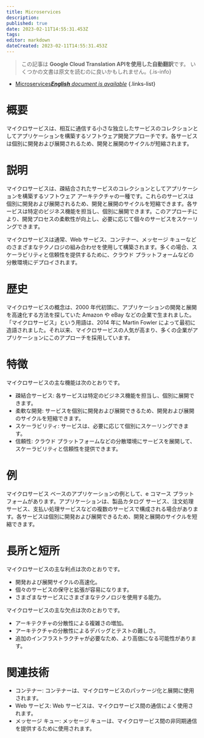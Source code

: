 ```yaml
---
title: Microservices
description: 
published: true
date: 2023-02-11T14:55:31.453Z
tags: 
editor: markdown
dateCreated: 2023-02-11T14:55:31.453Z
---
```


> この記事は **Google Cloud Translation APIを使用した自動翻訳**です。
いくつかの文書は原文を読むのに良いかもしれません。{.is-info}



- [Microservices***English** document is available*](/en/Knowledge-base/Dictionary/microservices)
{.links-list}


# 概要
マイクロサービスは、相互に通信する小さな独立したサービスのコレクションとしてアプリケーションを構築するソフトウェア開発アプローチです。各サービスは個別に開発および展開されるため、開発と展開のサイクルが短縮されます。

# 説明
マイクロサービスは、疎結合されたサービスのコレクションとしてアプリケーションを構築するソフトウェア アーキテクチャの一種です。これらのサービスは個別に開発および展開されるため、開発と展開のサイクルを短縮できます。各サービスは特定のビジネス機能を担当し、個別に展開できます。このアプローチにより、開発プロセスの柔軟性が向上し、必要に応じて個々のサービスをスケーリングできます。

マイクロサービスは通常、Web サービス、コンテナー、メッセージ キューなどのさまざまなテクノロジの組み合わせを使用して構築されます。多くの場合、スケーラビリティと信頼性を提供するために、クラウド プラットフォームなどの分散環境にデプロイされます。

# 歴史
マイクロサービスの概念は、2000 年代初頭に、アプリケーションの開発と展開を高速化する方法を探していた Amazon や eBay などの企業で生まれました。 「マイクロサービス」という用語は、2014 年に Martin Fowler によって最初に造語されました。それ以来、マイクロサービスの人気が高まり、多くの企業がアプリケーションにこのアプローチを採用しています。

# 特徴
マイクロサービスの主な機能は次のとおりです。

- 疎結合サービス: 各サービスは特定のビジネス機能を担当し、個別に展開できます。
- 柔軟な開発: サービスを個別に開発および展開できるため、開発および展開のサイクルを短縮できます。
- スケーラビリティ: サービスは、必要に応じて個別にスケーリングできます。
- 信頼性: クラウド プラットフォームなどの分散環境にサービスを展開して、スケーラビリティと信頼性を提供できます。

# 例
マイクロサービス ベースのアプリケーションの例として、e コマース プラットフォームがあります。アプリケーションは、製品カタログ サービス、注文処理サービス、支払い処理サービスなどの複数のサービスで構成される場合があります。各サービスは個別に開発および展開できるため、開発と展開のサイクルを短縮できます。

# 長所と短所
マイクロサービスの主な利点は次のとおりです。

- 開発および展開サイクルの高速化。
- 個々のサービスの保守と拡張が容易になります。
- さまざまなサービスにさまざまなテクノロジを使用する能力。

マイクロサービスの主な欠点は次のとおりです。

- アーキテクチャの分散性による複雑さの増加。
- アーキテクチャの分散性によるデバッグとテストの難しさ。
- 追加のインフラストラクチャが必要なため、より高価になる可能性があります。

# 関連技術
- コンテナー: コンテナーは、マイクロサービスのパッケージ化と展開に使用されます。
- Web サービス: Web サービスは、マイクロサービス間の通信によく使用されます。
- メッセージ キュー: メッセージ キューは、マイクロサービス間の非同期通信を提供するために使用されます。